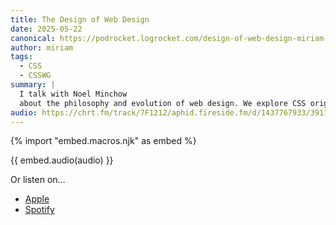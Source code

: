 ```yaml
---
title: The Design of Web Design
date: 2025-05-22
canonical: https://podrocket.logrocket.com/design-of-web-design-miriam-suzanne
author: miriam
tags:
  - CSS
  - CSSWG
summary: |
  I talk with Noel Minchow
  about the philosophy and evolution of web design. We explore CSS origins, the cascade, accessibility, and how the balance between user control and brand expression defines the spirit of the web.
audio: https://chrt.fm/track/7F1212/aphid.fireside.fm/d/1437767933/3911462c-bca2-48c2-9103-610ba304c673/f1fc1d62-df05-4ced-8c95-155c1e1aeff0.mp3
---
```


{% import "embed.macros.njk" as embed %}

{{ embed.audio(audio) }}

Or listen on…
- [Apple](https://buff.ly/ZFB9NRi)
- [Spotify](https://buff.ly/unnKZIs)

